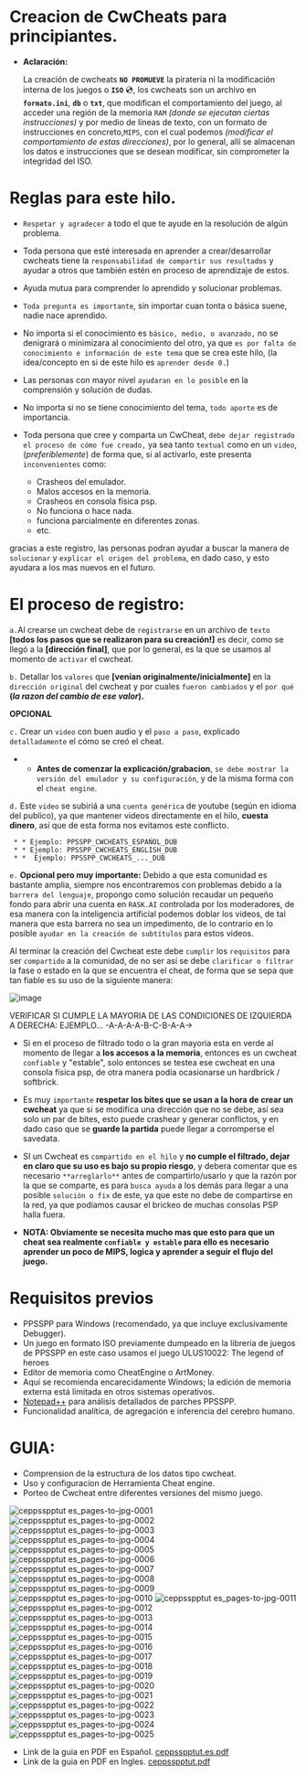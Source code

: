 # Creacion de CwCheats para principiantes.

* **Aclaración:**
  
    La creación de cwcheats **`NO PROMUEVE`** la piratería ni la modificación interna de los juegos o **`ISO`** 💿,
    los cwcheats son un archivo en **`formato.ini`**, **`db`** o **`txt`**, que modifican el comportamiento del 
    juego, al acceder una región de la memoria `RAM` *(donde se ejecutan ciertas instrucciones)* y por 
    medio de líneas de texto, con un formato de instrucciones en concreto,`MIPS`, con el cual podemos
    *(modificar el comportamiento de estas direcciones)*, por lo general, allí se almacenan los datos e 
    instrucciones que se desean modificar, sin comprometer la integridad del ISO.

# Reglas para este hilo.
  
*	`Respetar y agradecer` a todo el que te ayude en la resolución de algún problema.
  
*	Toda persona que esté interesada en aprender a crear/desarrollar cwcheats tiene la `responsabilidad de compartir sus resultados` y ayudar a otros que también estén en proceso de aprendizaje de estos.
  
*	Ayuda mutua para comprender lo aprendido y solucionar problemas.
  
*	`Toda pregunta es importante`, sin importar cuan tonta o básica suene, nadie nace aprendido.
  
*	No importa si el conocimiento es `básico, medio, o avanzado,` no se denigrará o minimizara al conocimiento del otro, ya que `es por falta de conocimiento e información de este tema` que se crea este hilo, (la idea/concepto en si de este hilo es `aprender desde 0.`)
  
*	Las personas con mayor nivel `ayudaran en lo posible` en la comprensión y solución de dudas.
  
*	No importa si no se tiene conocimiento del tema, `todo aporte` es de importancia.
  
*	Toda persona que cree y comparta un CwCheat, `debe dejar registrado el proceso de cómo fue creado,` ya sea tanto `textual` como en un `video`, (*preferiblemente*) de forma que, si al activarlo, este presenta `inconvenientes` como:
  
 	  * Crasheos del emulador.
 	  * Malos accesos en la memoria.
 	  * Crasheos en consola física psp.
    * No funciona o hace nada.
    * funciona parcialmente en diferentes zonas.
    * etc.
 	
  gracias a este registro, las personas podran ayudar a buscar la manera de `solucionar` y `explicar el origen del problema`, en dado caso, y esto ayudara a los mas nuevos en el futuro.
  
# El proceso de registro:
  
  `a.`Al crearse un cwcheat debe de `registrarse` en un archivo de `texto` **[todos los pasos que se realizaron para su creación!]** es decir, como se llegó a la **[dirección final]**, que por lo general, es la que se usamos al momento de `activar` el cwcheat.

  `b.`	Detallar los `valores` que **[venían originalmente/inicialmente]** en la `dirección original` del cwcheat y por cuales `fueron cambiados` y el `por qué` **(*la razon del cambio de ese valor*).**

  **OPCIONAL**
  
  `c.`	Crear un `video` con buen audio y el `paso a paso`, explicado `detalladamente` el cómo se creó el cheat.

   * * **Antes de comenzar la explicación/grabacion**, `se debe mostrar la versión del emulador y su configuración`, y de la misma forma con el `cheat engine`.
  
  `d.`	Este `video` se subiriá a una `cuenta genérica` de youtube (según en idioma del publico), ya que mantener videos directamente en el hilo, **cuesta dinero**, así que de esta forma nos evitamos este conflicto.
  
     * * Ejemplo: PPSSPP_CWCHEATS_ESPAÑOL_DUB
     * * Ejemplo: PPSSPP_CWCHEATS_ENGLISH_DUB
     * *  Ejemplo: PPSSPP_CWCHEATS_..._DUB

  `e.`	**Opcional pero muy importante:** Debido a que esta comunidad es bastante amplia, siempre nos encontraremos con problemas debido a la `barrera del lenguaje`, propongo como solución recaudar un pequeño fondo para abrir una cuenta en `RASK.AI` controlada por los moderadores, de esa manera con la inteligencia artificial podemos doblar los videos, de tal manera que esta barrera no sea un impedimento, de lo contrario en lo posible `ayudar en la creación de subtítulos` para estos videos.
  
Al terminar la creación del Cwcheat este debe `cumplir` los `requisitos` para ser `compartido` a la comunidad, de no ser así se debe `clarificar o filtrar` la fase o estado en la que se encuentra el cheat, de forma que se sepa que tan fiable es su uso de la siguiente manera:

![image](https://github.com/xkynet/creaccion-de-cwcheat/assets/160412710/045d4145-7efc-4ec1-a848-a42f1c362784)
>>>>>>>>>>>>>>>>>>>>>>>>>>>>>>>>>>>>>>>>>>>>>>>>>>>>>>>>>>>>>>>>>>>>>>>>>>>>>>>>>>>>>>>>>>>>>>>>>>>>>>>>>>>>>>
VERIFICAR SI CUMPLE LA MAYORIA DE LAS CONDICIONES DE IZQUIERDA A DERECHA: EJEMPLO... -A-A-A-A-B-C-B-A-A->
>>>>>>>>>>>>>>>>>>>>>>>>>>>>>>>>>>>>>>>>>>>>>>>>>>>>>>>>>>>>>>>>>>>>>>>>>>>>>>>>>>>>>>>>>>>>>>>>>>>>>>>>>>>>>>
 
* Si en el proceso de filtrado todo o la gran mayoria esta en verde al momento de llegar a **los accesos a la memoria**, entonces es un cwcheat `confiable` y "estable", solo entonces se testea ese cwcheat en una consola física psp, de otra manera podía ocasionarse un hardbrick / softbrick. 

* Es muy `importante` **respetar los bites que se usan a la hora de crear un cwcheat** ya que si se modifica una dirección que no se debe, así sea solo un par de bites, esto puede crashear y generar conflictos, y en dado caso que se **guarde la partida** puede llegar a corromperse el savedata.

* SI un Cwcheat es `compartido en el hilo` y **no cumple el filtrado, dejar en claro que su uso es bajo su propio riesgo**, y debera comentar que es necesario `**arreglarlo**` antes de compartirlo/usarlo y que la razón por la que se comparte, es para `busca ayuda` a los demás para llegar a una posible `solución o fix` de este, ya que este no debe de compartirse en la red, ya que podíamos causar el brickeo de muchas consolas PSP halla fuera.

* **NOTA: Obviamente se necesita mucho mas que esto para que un cheat sea realmente `confiable y estable` para ello es necesario aprender un poco de MIPS, logica y aprender a seguir el flujo del juego.**

# Requisitos previos

* PPSSPP para Windows (recomendado, ya que incluye exclusivamente Debugger).
* Un juego en formato ISO previamente dumpeado en la libreria de juegos de PPSSPP en este caso usamos el juego ULUS10022: The legend of heroes
* Editor de memoria como CheatEngine o ArtMoney.
* Aquí se recomienda encarecidamente Windows; la edición de memoria externa está limitada en otros sistemas operativos.
* [Notepad++](https://notepad-plus-plus.org) para análisis detallados de parches PPSSPP.
* Funcionalidad analítica, de agregación e inferencia del cerebro humano.

# GUIA:
* Comprension de la estructura de los datos tipo cwcheat.
* Uso y configuracion de Herramienta Cheat engine.
* Porteo de Cwcheat entre diferentes versiones del mismo juego.
  
![ceppsspptut es_pages-to-jpg-0001](https://github.com/xkynet/creaccion-de-cwcheat/assets/160412710/09d53a16-6e68-453d-8d22-a2f013a05153)
![ceppsspptut es_pages-to-jpg-0002](https://github.com/xkynet/creaccion-de-cwcheat/assets/160412710/1c22cfeb-e79f-4c3b-9e8e-2e6847d8806c)
![ceppsspptut es_pages-to-jpg-0003](https://github.com/xkynet/creaccion-de-cwcheat/assets/160412710/d9f805c7-5b36-49bc-91a7-3a5690c4a5df)
![ceppsspptut es_pages-to-jpg-0004](https://github.com/xkynet/creaccion-de-cwcheat/assets/160412710/af46399d-8a92-4ea0-aee7-8be16a1fb6aa)
![ceppsspptut es_pages-to-jpg-0005](https://github.com/xkynet/creaccion-de-cwcheat/assets/160412710/e6f35ecb-9378-442a-b1b1-b9ae5933fa17)
![ceppsspptut es_pages-to-jpg-0006](https://github.com/xkynet/creaccion-de-cwcheat/assets/160412710/8fa78e8c-bf83-4287-b9ec-b59329eb11c0)
![ceppsspptut es_pages-to-jpg-0007](https://github.com/xkynet/creaccion-de-cwcheat/assets/160412710/e8cd0b05-02e7-4649-acaf-b0e8784f7209)
![ceppsspptut es_pages-to-jpg-0008](https://github.com/xkynet/creaccion-de-cwcheat/assets/160412710/5b979e61-ceef-49b2-af76-ebae21041ea5)
![ceppsspptut es_pages-to-jpg-0009](https://github.com/xkynet/creaccion-de-cwcheat/assets/160412710/5c1f716b-46bb-4c14-90ca-d2acbe5d2781)
![ceppsspptut es_pages-to-jpg-0010](https://github.com/xkynet/creaccion-de-cwcheat/assets/160412710/71a1ebcc-8275-4900-ba2b-94b13aa39628)
![ceppsspptut es_pages-to-jpg-0011](https://github.com/xkynet/creaccion-de-cwcheat/assets/160412710/3e5c2acf-bc63-4e34-8bfd-557116ba4e3d)
![ceppsspptut es_pages-to-jpg-0012](https://github.com/xkynet/creaccion-de-cwcheat/assets/160412710/58aafa3e-3dc9-4fc9-bafe-579a926b959c)
![ceppsspptut es_pages-to-jpg-0013](https://github.com/xkynet/creaccion-de-cwcheat/assets/160412710/a166da06-342e-4696-813d-2d7b289cf31f)
![ceppsspptut es_pages-to-jpg-0014](https://github.com/xkynet/creaccion-de-cwcheat/assets/160412710/15473f75-1526-4825-b969-f9fdecf0f648)
![ceppsspptut es_pages-to-jpg-0015](https://github.com/xkynet/creaccion-de-cwcheat/assets/160412710/2e9bf369-c589-4cc7-a3af-828f225d5693)
![ceppsspptut es_pages-to-jpg-0016](https://github.com/xkynet/creaccion-de-cwcheat/assets/160412710/9c72a428-ea97-4018-a98c-115aa6541519)
![ceppsspptut es_pages-to-jpg-0017](https://github.com/xkynet/creaccion-de-cwcheat/assets/160412710/928cff14-046d-48d4-b3e5-8c3106e235a1)
![ceppsspptut es_pages-to-jpg-0018](https://github.com/xkynet/creaccion-de-cwcheat/assets/160412710/8e1d2f02-6964-481f-8b9c-443b6d72182b)
![ceppsspptut es_pages-to-jpg-0019](https://github.com/xkynet/creaccion-de-cwcheat/assets/160412710/765583cb-9467-404e-9898-ec50fe09cf92)
![ceppsspptut es_pages-to-jpg-0020](https://github.com/xkynet/creaccion-de-cwcheat/assets/160412710/c5703e8b-1d1d-4b0c-bc3f-0000a0a346f6)
![ceppsspptut es_pages-to-jpg-0021](https://github.com/xkynet/creaccion-de-cwcheat/assets/160412710/dc5dbd2d-c59c-4ce1-af37-214d70c6e06a)
![ceppsspptut es_pages-to-jpg-0022](https://github.com/xkynet/creaccion-de-cwcheat/assets/160412710/51a59811-afad-4968-bfec-77cea6a1b95a)
![ceppsspptut es_pages-to-jpg-0023](https://github.com/xkynet/creaccion-de-cwcheat/assets/160412710/6acf8e4d-4c9c-414a-b43e-fd66a3f350b5)
![ceppsspptut es_pages-to-jpg-0024](https://github.com/xkynet/creaccion-de-cwcheat/assets/160412710/b9b10107-a4c6-4f50-bfdf-56bb7743b818)
![ceppsspptut es_pages-to-jpg-0025](https://github.com/xkynet/creaccion-de-cwcheat/assets/160412710/15693072-b917-41d1-97f5-fb9d35d14c4b)

* Link de la guia en PDF en Español.
[ceppsspptut.es.pdf](https://github.com/xkynet/creaccion-de-cwcheat/files/14323804/ceppsspptut.es.pdf)
* Link de la guia en PDF en Ingles.
[ceppsspptut.pdf](https://github.com/xkynet/creaccion-de-cwcheat/files/14323805/ceppsspptut.pdf)


